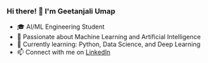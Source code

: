 ### Hi there! 👋 I'm Geetanjali Umap
- 🎓 AI/ML Engineering Student
- 🤖 Passionate about Machine Learning and Artificial Intelligence
- 🌱 Currently learning: Python, Data Science, and Deep Learning
- 📫 Connect with me on [LinkedIn](https://www.linkedin.com/in/geetanjali-umap/)
